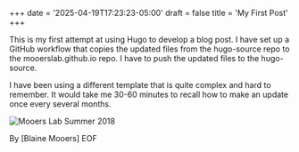 +++
date = '2025-04-19T17:23:23-05:00'
draft = false
title = 'My First Post'
+++

This is my first attempt at using Hugo to develop a blog post. 
I have set up a GitHub workflow that copies the updated files from the hugo-source repo to the mooerslab.github.io repo.
I have to push the updated files to the hugo-source.

I have been using a different template that is quite complex and hard to remember. 
It would take me 30-60 minutes to recall how to make an update once every several months.

![Mooers Lab Summer 2018](/images/MooersLab2018cropped.JPG) 

By [Blaine Mooers]
EOF